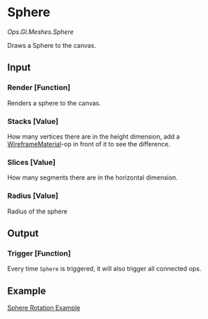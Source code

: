 # Sphere

*Ops.Gl.Meshes.Sphere*  

Draws a Sphere to the canvas.

## Input

### Render [Function]

Renders a sphere to the canvas.

### Stacks [Value]

How many vertices there are in the height dimension, add a [WireframeMaterial](../Ops.Gl.Shader.WireframeMaterial/Ops.Gl.Shader.WireframeMaterial.md)-op in front of it to see the difference.

### Slices [Value]

How many segments there are in the horizontal dimension.

### Radius [Value]

Radius of the sphere

## Output

### Trigger [Function]

Every time `Sphere` is triggered, it will also trigger all connected ops.

## Example

[Sphere Rotation Example](https://cables.gl/ui/#/project/5702a838df94c65f116d27ef)

